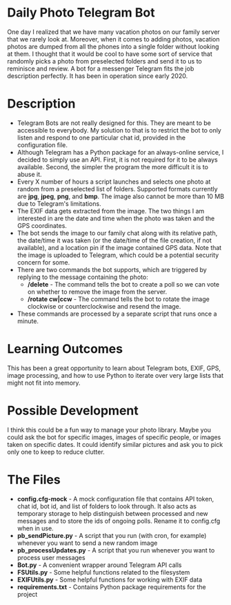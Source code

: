 # Daily Photo Telegram Bot
One day I realized that we have many vacation photos on our family server that we rarely look at. Moreover, when it comes to adding photos, vacation photos are dumped from all the phones into a single folder without looking at them. I thought that it would be cool to have some sort of service that randomly picks a photo from preselected folders and send it to us to reminisce and review. A bot for a messenger Telegram fits the job description perfectly. It has been in operation since early 2020.

# Description
- Telegram Bots are not really designed for this. They are meant to be accessible to everybody. My solution to that is to restrict the bot to only listen and respond to one particular chat id, provided in the configuration file.
- Although Telegram has a Python package for an always-online service, I decided to simply use an API. First, it is not required for it to be always available. Second, the simpler the program the more difficult it is to abuse it.
- Every X number of hours a script launches and selects one photo at random from a preselected list of folders. Supported formats currently are **jpg**, **jpeg**, **png**, and **bmp**. The image also cannot be more than 10 MB due to Telegram's limitations.
- The EXIF data gets extracted from the image. The two things I am interested in are the date and time when the photo was taken and the GPS coordinates.
- The bot sends the image to our family chat along with its relative path, the date/time it was taken (or the date/time of the file creation, if not available), and a location pin if the image contained GPS data. Note that the image is uploaded to Telegram, which could be a potential security concern for some.
- There are two commands the bot supports, which are triggered by replying to the message containing the photo:
  - **/delete** - The command tells the bot to create a poll so we can vote on whether to remove the image from the server.
  - **/rotate cw|ccw** - The command tells the bot to rotate the image clockwise or counterclockwise and resend the image.
- These commands are processed by a separate script that runs once a minute.

# Learning Outcomes
This has been a great opportunity to learn about Telegram bots, EXIF, GPS, image processing, and how to use Python to iterate over very large lists that might not fit into memory.

# Possible Development
I think this could be a fun way to manage your photo library. Maybe you could ask the bot for specific images, images of specific people, or images taken on specific dates. It could identify similar pictures and ask you to pick only one to keep to reduce clutter.

# The Files
- **config.cfg-mock** - A mock configuration file that contains API token, chat id, bot id, and list of folders to look through. It also acts as temporary storage to help distinguish between processed and new messages and to store the ids of ongoing polls. Rename it to config.cfg when in use.
- **pb_sendPicture.py** - A script that you run (with cron, for example) whenever you want to send a new random image
- **pb_processUpdates.py** - A script that you run whenever you want to process user messages
- **Bot.py** - A convenient wrapper around Telegram API calls
- **FSUtils.py** - Some helpful functions related to the filesystem
- **EXIFUtils.py** - Some helpful functions for working with EXIF data
- **requirements.txt** - Contains Python package requirements for the project

